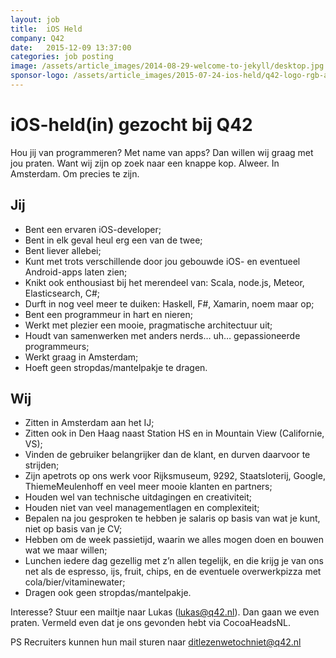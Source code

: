 ```yaml
---
layout: job
title:  iOS Held
company: Q42
date:   2015-12-09 13:37:00
categories: job posting
image: /assets/article_images/2014-08-29-welcome-to-jekyll/desktop.jpg
sponsor-logo: /assets/article_images/2015-07-24-ios-held/q42-logo-rgb-alpha.png
---
```


# iOS-held(in) gezocht bij Q42

Hou jij van programmeren? Met name van apps? Dan willen wij graag met jou praten. Want wij zijn op zoek naar een knappe kop. Alweer. In Amsterdam. Om precies te zijn.

## Jij

- Bent een ervaren iOS-developer;
- Bent in elk geval heul erg een van de twee;
- Bent liever allebei;
- Kunt met trots verschillende door jou gebouwde iOS- en eventueel Android-apps laten zien;
- Knikt ook enthousiast bij het merendeel van: Scala, node.js, Meteor, Elasticsearch, C#;
- Durft in nog veel meer te duiken: Haskell, F#, Xamarin, noem maar op;
- Bent een programmeur in hart en nieren;
- Werkt met plezier een mooie, pragmatische architectuur uit;
- Houdt van samenwerken met anders nerds… uh… gepassioneerde programmeurs;
- Werkt graag in Amsterdam;
- Hoeft geen stropdas/mantelpakje te dragen.

## Wij

- Zitten in Amsterdam aan het IJ;
- Zitten ook in Den Haag naast Station HS en in Mountain View (Californie, VS);
- Vinden de gebruiker belangrijker dan de klant, en durven daarvoor te strijden;
- Zijn apetrots op ons werk voor Rijksmuseum, 9292, Staatsloterij, Google, ThiemeMeulenhoff en veel meer mooie klanten en partners;
- Houden wel van technische uitdagingen en creativiteit;
- Houden niet van veel managementlagen en complexiteit;
- Bepalen na jou gesproken te hebben je salaris op basis van wat je kunt, niet op basis van je CV;
- Hebben om de week passietijd, waarin we alles mogen doen en bouwen wat we maar willen;
- Lunchen iedere dag gezellig met z’n allen tegelijk, en die krijg je van ons net als de espresso, ijs, fruit, chips, en de eventuele overwerkpizza met cola/bier/vitaminewater;
- Dragen ook geen stropdas/mantelpakje.

Interesse? Stuur een mailtje naar Lukas ([lukas@q42.nl](mailto:lukas@q42.nl)). Dan gaan we even praten. Vermeld even dat je ons gevonden hebt via CocoaHeadsNL.

PS Recruiters kunnen hun mail sturen naar [ditlezenwetochniet@q42.nl](mailto:ditlezenwetochniet@q42.nl)